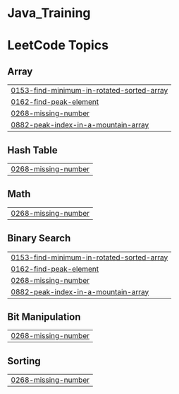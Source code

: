 # Java_Training
<!---LeetCode Topics Start-->
# LeetCode Topics
## Array
|  |
| ------- |
| [0153-find-minimum-in-rotated-sorted-array](https://github.com/puravanand/Java_Training/tree/master/0153-find-minimum-in-rotated-sorted-array) |
| [0162-find-peak-element](https://github.com/puravanand/Java_Training/tree/master/0162-find-peak-element) |
| [0268-missing-number](https://github.com/puravanand/Java_Training/tree/master/0268-missing-number) |
| [0882-peak-index-in-a-mountain-array](https://github.com/puravanand/Java_Training/tree/master/0882-peak-index-in-a-mountain-array) |
## Hash Table
|  |
| ------- |
| [0268-missing-number](https://github.com/puravanand/Java_Training/tree/master/0268-missing-number) |
## Math
|  |
| ------- |
| [0268-missing-number](https://github.com/puravanand/Java_Training/tree/master/0268-missing-number) |
## Binary Search
|  |
| ------- |
| [0153-find-minimum-in-rotated-sorted-array](https://github.com/puravanand/Java_Training/tree/master/0153-find-minimum-in-rotated-sorted-array) |
| [0162-find-peak-element](https://github.com/puravanand/Java_Training/tree/master/0162-find-peak-element) |
| [0268-missing-number](https://github.com/puravanand/Java_Training/tree/master/0268-missing-number) |
| [0882-peak-index-in-a-mountain-array](https://github.com/puravanand/Java_Training/tree/master/0882-peak-index-in-a-mountain-array) |
## Bit Manipulation
|  |
| ------- |
| [0268-missing-number](https://github.com/puravanand/Java_Training/tree/master/0268-missing-number) |
## Sorting
|  |
| ------- |
| [0268-missing-number](https://github.com/puravanand/Java_Training/tree/master/0268-missing-number) |
<!---LeetCode Topics End-->